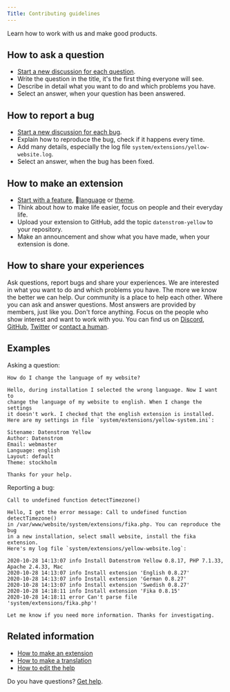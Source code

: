 ```yaml
---
Title: Contributing guidelines
---
```

Learn how to work with us and make good products.

## How to ask a question

* [Start a new discussion for each question](https://github.com/datenstrom/yellow/discussions/categories/ask-a-question).
* Write the question in the title, it's the first thing everyone will see.
* Describe in detail what you want to do and which problems you have.
* Select an answer, when your question has been answered.

## How to report a bug

* [Start a new discussion for each bug](https://github.com/datenstrom/yellow/discussions/categories/report-a-bug).
* Explain how to reproduce the bug, check if it happens every time.
* Add many details, especially the log file `system/extensions/yellow-website.log`.
* Select an answer, when the bug has been fixed.

##  How to make an extension

* [Start with a feature](https://github.com/schulle4u/yellow-helloworld), [language](https://github.com/annaesvensson/yellow-language/tree/main/translation/english) or [theme](https://github.com/annaesvensson/yellow-stockholm).
* Think about how to make life easier, focus on people and their everyday life.
* Upload your extension to GitHub, add the topic `datenstrom-yellow` to your repository.
* Make an announcement and show what you have made, when your extension is done.

## How to share your experiences

Ask questions, report bugs and share your experiences. We are interested in what you want to do and which problems you have. The more we know the better we can help. Our community is a place to help each other. Where you can ask and answer questions. Most answers are provided by members, just like you. Don't force anything. Focus on the people who show interest and want to work with you. You can find us on [Discord](https://discord.gg/NYvTETsHS9), [GitHub](https://github.com/datenstrom), [Twitter](https://twitter.com/datenstromnews) or [contact a human](https://datenstrom.se/contact/).

## Examples

Asking a question:

```
How do I change the language of my website?

Hello, during installation I selected the wrong language. Now I want to 
change the language of my website to english. When I change the settings 
it doesn't work. I checked that the english extension is installed. 
Here are my settings in file `system/extensions/yellow-system.ini`:

Sitename: Datenstrom Yellow
Author: Datenstrom
Email: webmaster
Language: english
Layout: default
Theme: stockholm

Thanks for your help.
```

Reporting a bug:

```
Call to undefined function detectTimezone()

Hello, I get the error message: Call to undefined function detectTimezone() 
in /var/www/website/system/extensions/fika.php. You can reproduce the bug 
in a new installation, select small website, install the fika extension. 
Here's my log file `system/extensions/yellow-website.log`:

2020-10-28 14:13:07 info Install Datenstrom Yellow 0.8.17, PHP 7.1.33, Apache 2.4.33, Mac
2020-10-28 14:13:07 info Install extension 'English 0.8.27'
2020-10-28 14:13:07 info Install extension 'German 0.8.27'
2020-10-28 14:13:07 info Install extension 'Swedish 0.8.27'
2020-10-28 14:18:11 info Install extension 'Fika 0.8.15'
2020-10-28 14:18:11 error Can't parse file 'system/extensions/fika.php'!

Let me know if you need more information. Thanks for investigating.
```

## Related information

* [How to make an extension](https://github.com/annaesvensson/yellow-publish)
* [How to make a translation](https://github.com/annaesvensson/yellow-language)
* [How to edit the help](https://github.com/annaesvensson/yellow-help)

Do you have questions? [Get help](.).
